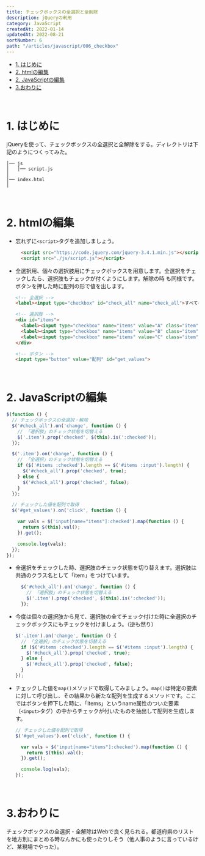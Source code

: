 ```yaml
---
title: チェックボックスの全選択と全削除
description: jQueryの利用
category: JavaScript
createdAt: 2022-01-14
updatedAt: 2022-08-21
sortNumber: 6
path: "/articles/javascript/006_checkbox"
---
```


<nuxt-content-wrapper>

<!-- code_chunk_output -->
- [1. はじめに](#1-はじめに)
- [2. htmlの編集](#2-htmlの編集)
- [2. JavaScriptの編集](#2-javascriptの編集)
- [3.おわりに](#3おわりに)

<br>

# 1. はじめに
jQueryを使って、チェックボックスの全選択と全解除をする。ディレクトリは下記のようにつくってみた。
```
│── js
│   │── script.js
│
│── index.html  
│  
```

<br>

# 2. htmlの編集
- 忘れずに`<script>`タグを追加しましょう。
  ```html
    <script src="https://code.jquery.com/jquery-3.4.1.min.js"></script>
    <script src="./js/script.js"></script>
  ```

- 全選択用、個々の選択肢用にチェックボックスを用意します。全選択をチェックしたら、選択肢もチェックが付くようにします。解除の時		も同様です。ボタンを押した時に配列の形で値を出します。
  ```html
  <!-- 全選択 -->
  <label><input type="checkbox" id="check_all" name="check_all">すべて</label>

  <!-- 選択肢 -->
  <div id="items">
    <label><input type="checkbox" name="items" value="A" class="item">選択肢A</label>
    <label><input type="checkbox" name="items" value="B" class="item">選択肢B</label>
    <label><input type="checkbox" name="items" value="C" class="item">選択肢C</label>
  </div>

  <!-- ボタン -->
  <input type="button" value="配列" id="get_values">
  ```

<br>

# 2. JavaScriptの編集
```js
$(function () {
  // チェックボックスの全選択・解除
  $('#check_all').on('change', function () {
    // 「選択肢」のチェック状態を切替える
    $('.item').prop('checked', $(this).is(':checked'));
  });

  $('.item').on('change', function () {
    // 「全選択」のチェック状態を切替える
    if ($('#items :checked').length == $('#items :input').length) {
      $('#check_all').prop('checked', true);
    } else {
      $('#check_all').prop('checked', false);
    }
  });

  // チェックした値を配列で取得
  $('#get_values').on('click', function () {

    var vals = $('input[name="items"]:checked').map(function () {
      return $(this).val();
    }).get();

    console.log(vals);
  });
});
```
- 全選択をチェックした時、選択肢のチェック状態を切り替えます。選択肢は共通のクラス名として「item」をつけています。
  ```js
    $('#check_all').on('change', function () {
      // 「選択肢」のチェック状態を切替える
      $('.item').prop('checked', $(this).is(':checked'));
    });
  ```

- 今度は個々の選択肢から見て、選択肢の全てチェック付けた時に全選択のチェックボックスにもチェックを付けましょう。（逆も然り）
  ```js
  $('.item').on('change', function () {
    // 「全選択」のチェック状態を切替える
    if ($('#items :checked').length == $('#items :input').length) {
      $('#check_all').prop('checked', true);
    } else {
      $('#check_all').prop('checked', false);
    }
  });

- チェックした値を`map()`メソッドで取得してみましょう。`map()`は特定の要素に対して呼び出し、その結果から新たな配列を生成するメソッドです。ここではボタンを押下した時に、「items」というname属性のついた要素（`<input>`タグ）の中からチェックが付いたものを抽出して配列を生成します。
  ```js
  // チェックした値を配列で取得
  $('#get_values').on('click', function () {

    var vals = $('input[name="items"]:checked').map(function () {
      return $(this).val();
    }).get();

    console.log(vals);
  });
  ```

<br>

# 3.おわりに
チェックボックスの全選択・全解除はWebで良く見られる。都道府県のリストを地方別にまとめる時なんかにも使ったりしそう（他人事のように言っているけど、某現場でやった）。

</nuxt-content-wrapper>
